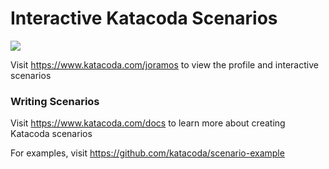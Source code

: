 # Interactive Katacoda Scenarios

[![](http://shields.katacoda.com/katacoda/joramos/count.svg)](https://www.katacoda.com/joramos "Get your profile on Katacoda.com")

Visit https://www.katacoda.com/joramos to view the profile and interactive scenarios

### Writing Scenarios
Visit https://www.katacoda.com/docs to learn more about creating Katacoda scenarios

For examples, visit https://github.com/katacoda/scenario-example
